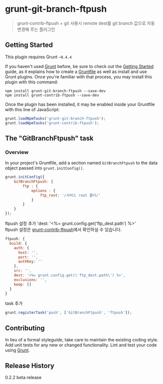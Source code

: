 # grunt-git-branch-ftpush

> grunt-contrib-ftpush + git 사용시 remote dest를 git branch 값으로 자동 변경해 주는 플러그인

## Getting Started
This plugin requires Grunt `~0.4.4`

If you haven't used [Grunt](http://gruntjs.com/) before, be sure to check out the [Getting Started](http://gruntjs.com/getting-started) guide, as it explains how to create a [Gruntfile](http://gruntjs.com/sample-gruntfile) as well as install and use Grunt plugins. Once you're familiar with that process, you may install this plugin with this command:

```shell
npm install grunt-git-branch-ftpush --save-dev
npm install grunt-contrib-ftpush --save-dev
```

Once the plugin has been installed, it may be enabled inside your Gruntfile with this line of JavaScript:

```js
grunt.loadNpmTasks('grunt-git-branch-ftpush');
grunt.loadNpmTasks('grunt-contrib-ftpush');
```

## The "GitBranchFtpush" task

### Overview
In your project's Gruntfile, add a section named `GitBranchFtpush` to the data object passed into `grunt.initConfig()`.

```js
grunt.initConfig({
	GitBranchFtpush: {
		ftp : {
			options : {
				ftp_root: '/서비스 root 폴더/'
			}
		}
	}
});
```

ftpush 설정 추가 'dest: '<%= grunt.config.get(\'ftp_dest.path\') %>'  
ftpush 설정은 [grunt-contrib-ftpush](https://www.npmjs.org/package/grunt-contrib-ftpush)에서 확인하실 수 있습니다.

```js
ftpush: {
  build: {
    auth: {
      host: '',
      port: '',
      authKey: ''
    },
    src: '',
    dest: '<%= grunt.config.get(\'ftp_dest.path\') %>',
    exclusions: '',
    keep: []
  }
}
```

task 추가

```js
grunt.registerTask('push', ['GitBranchFtpush', 'ftpush']);
```

## Contributing
In lieu of a formal styleguide, take care to maintain the existing coding style. Add unit tests for any new or changed functionality. Lint and test your code using [Grunt](http://gruntjs.com/).

## Release History
0.2.2 beta release